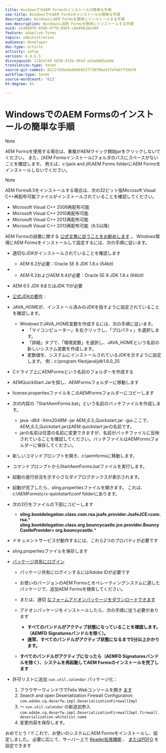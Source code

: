 ```yaml
---
title: WindowsでのAEM Formsのインストールの簡単な手順
seo-title: WindowsでのAEM Formsのインストールの簡単な手順
description: WindowsにAEM Formsを簡単にインストールする手順
seo-description: WindowsにAEM Formsを簡単にインストールする手順
uuid: a148b8f0-83db-47f6-89d3-c8a9961be289
feature: adaptive-forms
topics: administration
audience: developer
doc-type: article
activity: setup
version: 6.4,6.5
discoiquuid: 1182ef4d-5838-433b-991d-e24ab805ae0e
translation-type: tm+mt
source-git-commit: 82127d5be9a4b969537738f9ba537efe07f38479
workflow-type: tm+mt
source-wordcount: '613'
ht-degree: 6%

---
```


# WindowsでのAEM Formsのインストールの簡単な手順

>[!NOTE]
>AEM Formsを使用する場合は、重複がAEMクイック開始jarをクリックしないでください。
>また、[AEM Formsインストール]フォルダのパスにスペースがないことを確認します。
>例えば、c:\jack and jill\AEM Forms folderにAEM Formsをインストールしないでください。

>[!NOTE]
AEM Forms6.5をインストールする場合は、次の32ビット版Microsoft Visual C++再配布可能ファイルがインストールされていることを確認してください。

* Microsoft Visual C++ 2008再配布可能
* Microsoft Visual C++ 2010再配布可能
* Microsoft Visual C++ 2012再配布可能
* Microsoft Visual C++ 2013再配布可能（6.5以降）

AEM Formsの設置に関する [公式文書に従うことをお勧めします](https://helpx.adobe.com/jp/experience-manager/6-3/forms/using/installing-configuring-aem-forms-osgi.html) 。 Windows環境にAEM Formsをインストールして設定するには、次の手順に従います。

* 適切なJDKがインストールされていることを確認します
   * AEM 6.2が必要：Oracle SE 8 JDK 1.8.x (64bit)
* 
   * AEM 6.3およびAEM 6.4が必要：Oracle SE 8 JDK 1.8.x (64bit)
* AEM 6.5 JDK 8またはJDK 11が必要
* [公式JDKの要件](https://helpx.adobe.com/jp/experience-manager/6-3/sites/deploying/using/technical-requirements.html) :
* JAVA_HOMEが、インストール済みのJDKを指すように設定されていることを確認します。
   * WindowsでJAVA_HOME変数を作成するには、次の手順に従います。
      * 「マイコンピューター」を右クリックし、「プロパティ」を選択します。
      * 「詳細」タブで、「環境変数」を選択し、JAVA_HOMEという名前の新しいシステム変数を作成します。
      * 変数値を、システムにインストールされているJDKを示すように設定します。 例：c:\program files\java\jdk1.8.0_25

* Cドライブ上にAEMFormsという名前のフォルダーを作成する
* AEMQuickStart.Jarを探し、AEMFormsフォルダーに移動します
* license.propertiesファイルをこのAEMFormsフォルダーにコピーします
* 次の内容の「StartAemForms.bat」という名前のバッチファイルを作成します。
   * java -d64 -Xmx2048M -jar AEM_6.3_Quickstart.jar -gui.ここで、AEM_6.3_Quickstart.jarはAEM quickstart jarの名前です。
   * jarの名前は任意の名前に変更できますが、名前がバッチファイルに反映されていることを確認してください。バッチファイルはAEMFormsフォルダーに保存してください。

* 新しいコマンドプロンプトを開き、c:\aemformsに移動します。

* コマンドプロンプトからStartAemForms.batファイルを実行します。

* 起動の進行状況を示す小さなダイアログボックスが表示されます。

* 起動が完了したら、sling.propertiesファイルを開きます。 これは、c:\AEMForms\crx-quickstart\conf folderにあります。

* 次の2行をファイルの下部にコピーします
   * **sling.bootdelegation.class.com.rsa.jsafe.provider.JsafeJCE=com.rsa.*** **sling.bootdelegation.class.org.bouncycastle.jce.provider.BouncyCastleProvider= org.bouncycastle.***
* ドキュメントサービスが動作するには、これら2つのプロパティが必要です
* sling.propertiesファイルを保存します

* [パッケージ共有にログイン](http://localhost:4502/crx/packageshare/login.html)

   * パッケージ共有にログインするにはAdobe IDが必要です
   * お使いのバージョンのAEM Formsとオペレーティングシステムに適したパッケージで、追加AEM Formsを検索してください。
   * または、適切 [なフォームアドオンパッケージをダウンロードできます](https://helpx.adobe.com/jp/aem-forms/kb/aem-forms-releases.html)
   * アドオンパッケージをインストールしたら、次の手順に従う必要があります

      * **すべてのバンドルがアクティブ状態になっていることを確認します。 （AEMFD Signaturesバンドルを除く）。**
      * **通常、すべてのバンドルがアクティブ状態になるまで5分以上かかります。**
   * **すべてのバンドルがアクティブになったら（AEMFD Signaturesバンドルを除く）、システムを再起動してAEM Formsのインストールを完了します**


* 許可リストに追加 `sun.util.calendar` パッケージ化：

   1. ブラウザーウィンドウでFelix Webコンソールを開き [ます](http://localhost:4502/system/console/configMgr)
   2. Search and open Deserialization Firewall Configuration: `com.adobe.cq.deserfw.impl.DeserializationFirewallImpl`
   3. ～ `sun.util.calendar` の新追加参入 `com.adobe.cq.deserfw.impl.DeserializationFirewallImpl.firewall.deserialization.whitelist.name`
   4. 変更内容を保存します。

おめでとう！!! これで、お使いのシステムにAEM Formsをインストールし、設定しました。
必要に応じて、サーバー上で [Reader拡張機能](https://helpx.adobe.com/experience-manager/6-3/forms/using/configuring-document-services.html) 、 [ またはPDFG](https://helpx.adobe.com/experience-manager/6-3/forms/using/install-configure-pdf-generator.html) を設定できます
